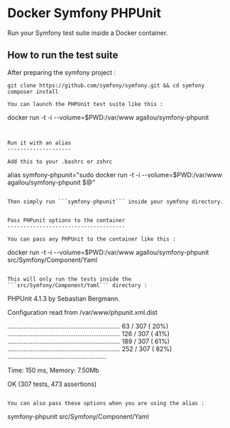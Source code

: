 Docker Symfony PHPUnit
======================

Run your Symfony test suite inside a Docker container.

How to run the test suite
-------------------------

After preparing the symfony project :

```
git clone https://github.com/symfony/symfony.git && cd symfony
composer install

You can launch the PHPUnit test suite like this :

```
docker run -t -i  --volume=$PWD:/var/www agallou/symfony-phpunit
```


Run it with an alias
--------------------

Add this to your .bashrc or zshrc 

```
alias symfony-phpunit="sudo docker run -t -i  --volume=\$PWD:/var/www agallou/symfony-phpunit \$@"
```

Then simply run ```symfony-phpunit``` inside your symfony directory.


Pass PHPunit options to the container
-------------------------------------

You can pass any PHPUnit to the container like this : 

```
docker run -t -i  --volume=$PWD:/var/www agallou/symfony-phpunit src/Symfony/Component/Yaml
```

This will only run the tests inside the ```src/Symfony/Component/Yaml``` directory :

```
PHPUnit 4.1.3 by Sebastian Bergmann.

Configuration read from /var/www/phpunit.xml.dist

...............................................................  63 / 307 ( 20%)
............................................................... 126 / 307 ( 41%)
............................................................... 189 / 307 ( 61%)
............................................................... 252 / 307 ( 82%)
.......................................................

Time: 150 ms, Memory: 7.50Mb

OK (307 tests, 473 assertions)
```

You can also pass these options when you are using the alias : 

```
symfony-phpunit src/Symfony/Component/Yaml
```
